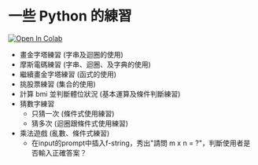 # 一些 Python 的練習

[![Open In Colab](https://colab.research.google.com/assets/colab-badge.svg)](https://colab.research.google.com/github/vcdemy/python_exercises/)


* 畫金字塔練習 (字串及迴圈的使用)
* 摩斯電碼練習 (字串、迴圈、及字典的使用)
* 繼續畫金字塔練習 (函式的使用)
* 挑股票練習 (集合的使用)
* 計算 bmi 並判斷體位狀況 (基本運算及條件判斷練習)
* 猜數字練習
  * 只猜一次 (條件式使用練習)
  * 猜多次 (迴圈跟條件式使用練習)
* 乘法遊戲 (亂數、條件式練習)
  * 在input的prompt中插入f-string，秀出"請問 m x n = ?"，判斷使用者是否輸入正確答案？